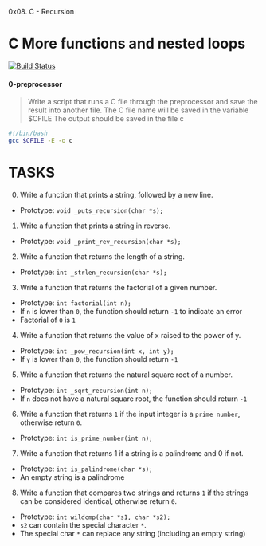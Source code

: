 0x08. C - Recursion
# C More functions and nested loops

[![Build Status](https://travis-ci.org/joemccann/dillinger.svg?branch=master)](https://github.com/alxstudent-se/alx-system_engineering-devops.git)


#### 0-preprocessor
>Write a script that runs a C file through the preprocessor and save the result into another file.
The C file name will be saved in the variable $CFILE
The output should be saved in the file c
```sh
#!/bin/bash
gcc $CFILE -E -o c
```
# TASKS

0. Write a function that prints a string, followed by a new line.
  - Prototype: `void _puts_recursion(char *s);`
1. Write a function that prints a string in reverse.
  - Prototype: `void _print_rev_recursion(char *s);`
2. Write a function that returns the length of a string.
  - Prototype: `int _strlen_recursion(char *s);`
3. Write a function that returns the factorial of a given number.
  - Prototype: `int factorial(int n);`
  - If `n` is lower than `0`, the function should return `-1` to indicate an error
  - Factorial of `0` is `1`
4. Write a function that returns the value of x raised to the power of y.
  - Prototype: `int _pow_recursion(int x, int y);`
  - If `y` is lower than `0`, the function should return `-1`
5. Write a function that returns the natural square root of a number.
  - Prototype: `int _sqrt_recursion(int n);`
  - If `n` does not have a natural square root, the function should return `-1`
6. Write a function that returns `1` if the input integer is a `prime number`, otherwise return `0`.
  - Prototype: `int is_prime_number(int n);`
7. Write a function that returns 1 if a string is a palindrome and 0 if not.
  - Prototype: `int is_palindrome(char *s);`
  - An empty string is a palindrome
8. Write a function that compares two strings and returns `1` if the strings can be considered identical, otherwise return `0`.
  - Prototype: `int wildcmp(char *s1, char *s2);`
  - `s2` can contain the special character `*`.
  - The special char `*` can replace any string (including an empty string)
